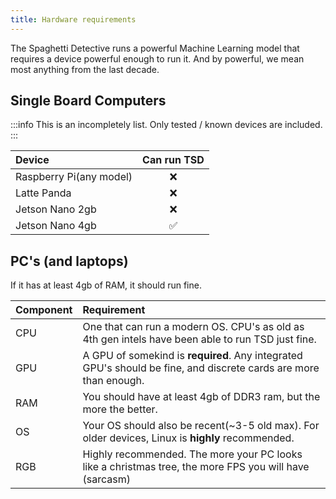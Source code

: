 ```yaml
---
title: Hardware requirements
---
```


The Spaghetti Detective runs a powerful Machine Learning model that requires a device powerful enough to run it. And by powerful, we mean most anything from the last decade.

## Single Board Computers

:::info
This is an incompletely list. Only tested / known devices are included.
:::

Device | Can run TSD
:---|:---:
Raspberry Pi(any model) | ❌
Latte Panda | ❌
Jetson Nano 2gb | ❌
Jetson Nano 4gb | ✅

## PC's (and laptops)

If it has at least 4gb of RAM, it should run fine.

Component | Requirement
:---|:---
CPU | One that can run a modern OS. CPU's as old as 4th gen intels have been able to run TSD just fine.
GPU | A GPU of somekind is **required**. Any integrated GPU's should be fine, and discrete cards are more than enough.
RAM | You should have at least 4gb of DDR3 ram, but the more the better.
OS |Your OS should also be recent(~3-5 old max). For older devices, Linux is **highly** recommended.
RGB | Highly recommended. The more your PC looks like a christmas tree, the more FPS you will have (sarcasm)
